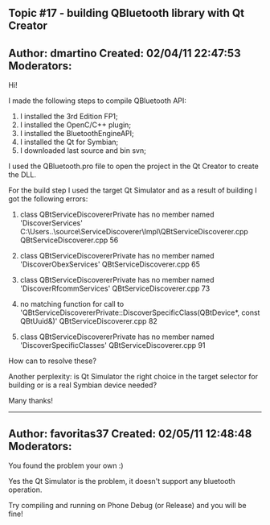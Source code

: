 Topic #17 - building QBluetooth library with Qt Creator
----------------------------------------------------------------------------
Author:     dmartino
Created:    02/04/11 22:47:53
Moderators:
----------------------------------------------------------------------------

Hi!

I made the following steps to compile QBluetooth API:

1) I installed the 3rd Edition FP1;
2) I installed the OpenC/C++ plugin;
3) I installed the BluetoothEngineAPI;
4) I installed the Qt for Symbian;
5) I downloaded last source and bin svn;

I used the QBluetooth.pro file to open the project in the Qt Creator to create the DLL.

For the build step I used the target Qt Simulator and as a result of building I got the following errors:

1) class QBtServiceDiscovererPrivate has no member named 'DiscoverServices'
C:\Users\..\source\ServiceDiscoverer\Impl\QBtServiceDiscoverer.cpp   QBtServiceDiscoverer.cpp 56

2) class QBtServiceDiscovererPrivate has no member named 'DiscoverObexServices' QBtServiceDiscoverer.cpp 65

3) class QBtServiceDiscovererPrivate has no member named 'DiscoverRfcommServices' QBtServiceDiscoverer.cpp 73

4) no matching function for call to 'QBtServiceDiscovererPrivate::DiscoverSpecificClass(QBtDevice*, const QBtUuid&)' QBtServiceDiscoverer.cpp 82

5) class QBtServiceDiscovererPrivate has no member named 'DiscoverSpecificClasses' QBtServiceDiscoverer.cpp 91

How can to resolve these?

Another perplexity: is Qt Simulator the right choice in the target selector for building or is a real Symbian device needed?

Many thanks!

----------------------------------------------------------------------------
Author:     favoritas37
Created:    02/05/11 12:48:48
Moderators:
----------------------------------------------------------------------------

You found the problem your own :)

Yes the Qt Simulator is the problem, it doesn't support any bluetooth operation.

Try compiling and running on Phone Debug (or Release) and you will be fine!